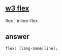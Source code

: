 ## [w3 flex](https://www.w3.org/TR/css-flexbox-1/#flex-containers)
flex | inline-flex

## answer
```
flex: [lang-name|line];
```
